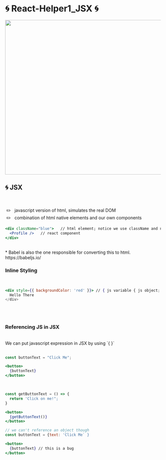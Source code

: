 # 🌀 React-Helper1_JSX 🌀

<img src="https://sunscrapers.com/blog/wp-content/uploads/2018/11/1__DOHv30w-0eI-Ysz5U47Yg.png" height=500 width=900>


<h2>🌀 JSX</h2>
<br>
<br>
&nbsp;✏️ &nbsp; javascript version of html, simulates the real DOM<br>
&nbsp;✏️ &nbsp; combination of html native elements and our own components<br>

```jsx
<div className="blue">   // html element; notice we use className and not class; class is reserved in js
  <Profile />   // react component
</div>
```

<br>
* Babel is also the one responsible for converting this to html. https://babeljs.io/

<br>
<h3>Inline Styling</h3>
<br>

```jsx
<div style={{ backgroundColor: 'red' }}> // { js variable { js object; camelCase; 
  Hello There
</div>
```
<br>
<br>

<h3>Referencing JS in JSX</h3>
<br>
We can put javascript expression in JSX by using `{ }` <br><br>

```jsx
const buttonText = "Click Me";

<button>
  {buttonText}
</button>
```
<br>

```jsx
const getButtonText = () => {
  return 'Click on me!";
}

<button>
  {getButtonText()}
</button>

// we can't reference an object though
const buttonText = {text: 'Click Me` }

<button>
  {buttonText} // this is a bug
</button>
```
